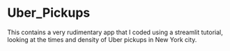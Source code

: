 # Uber_Pickups
This contains a very rudimentary app that I coded using a streamlit tutorial, looking at the times and density of Uber pickups in New York city.
